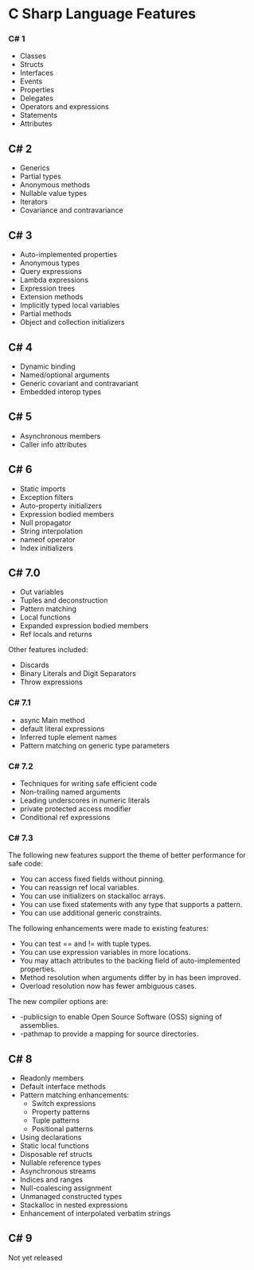 # C Sharp Language Features

### C# 1

- Classes
- Structs
- Interfaces
- Events
- Properties
- Delegates
- Operators and expressions
- Statements
- Attributes

## C# 2

- Generics
- Partial types
- Anonymous methods
- Nullable value types
- Iterators
- Covariance and contravariance

## C# 3

- Auto-implemented properties
- Anonymous types
- Query expressions
- Lambda expressions
- Expression trees
- Extension methods
- Implicitly typed local variables
- Partial methods
- Object and collection initializers

## C# 4

- Dynamic binding
- Named/optional arguments
- Generic covariant and contravariant
- Embedded interop types

## C# 5

- Asynchronous members
- Caller info attributes

## C# 6

- Static imports
- Exception filters
- Auto-property initializers
- Expression bodied members
- Null propagator
- String interpolation
- nameof operator
- Index initializers

## C# 7.0

- Out variables
- Tuples and deconstruction
- Pattern matching
- Local functions
- Expanded expression bodied members
- Ref locals and returns

Other features included:

- Discards
- Binary Literals and Digit Separators
- Throw expressions

### C# 7.1

- async Main method
- default literal expressions
- Inferred tuple element names
- Pattern matching on generic type parameters

### C# 7.2

- Techniques for writing safe efficient code
- Non-trailing named arguments
- Leading underscores in numeric literals
- private protected access modifier
- Conditional ref expressions

### C# 7.3

The following new features support the theme of better performance for safe code:

- You can access fixed fields without pinning.
- You can reassign ref local variables.
- You can use initializers on stackalloc arrays.
- You can use fixed statements with any type that supports a pattern.
- You can use additional generic constraints.

The following enhancements were made to existing features:

- You can test == and != with tuple types.
- You can use expression variables in more locations.
- You may attach attributes to the backing field of auto-implemented properties.
- Method resolution when arguments differ by in has been improved.
- Overload resolution now has fewer ambiguous cases.

The new compiler options are:

- -publicsign to enable Open Source Software (OSS) signing of assemblies.
- -pathmap to provide a mapping for source directories.

## C# 8

- Readonly members
- Default interface methods
- Pattern matching enhancements:
  - Switch expressions
  - Property patterns
  - Tuple patterns
  - Positional patterns
- Using declarations
- Static local functions
- Disposable ref structs
- Nullable reference types
- Asynchronous streams
- Indices and ranges
- Null-coalescing assignment
- Unmanaged constructed types
- Stackalloc in nested expressions
- Enhancement of interpolated verbatim strings

## C# 9

Not yet released
